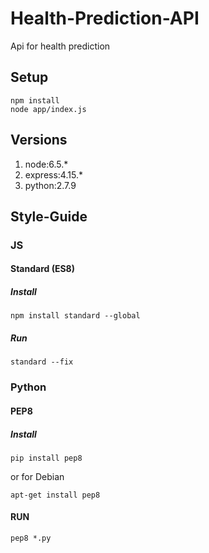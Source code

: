 # Health-Prediction-API
Api for health prediction

## Setup

    npm install
    node app/index.js
    
## Versions

1. node:6.5.*
2. express:4.15.*
3. python:2.7.9

## Style-Guide

### JS

#### Standard (ES8)
##### Install

    npm install standard --global

##### Run

    standard --fix

### Python

#### PEP8
##### Install

    pip install pep8

or for Debian

    apt-get install pep8

#### RUN

    pep8 *.py
